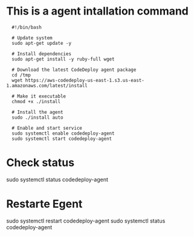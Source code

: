 # This is a agent intallation command

      #!/bin/bash

      # Update system
      sudo apt-get update -y

      # Install dependencies
      sudo apt-get install -y ruby-full wget

      # Download the latest CodeDeploy agent package
      cd /tmp
      wget https://aws-codedeploy-us-east-1.s3.us-east-1.amazonaws.com/latest/install

      # Make it executable
      chmod +x ./install

      # Install the agent
      sudo ./install auto

      # Enable and start service
      sudo systemctl enable codedeploy-agent
      sudo systemctl start codedeploy-agent

# Check status
sudo systemctl status codedeploy-agent

# Restarte Egent
sudo systemctl restart codedeploy-agent
sudo systemctl status codedeploy-agent

